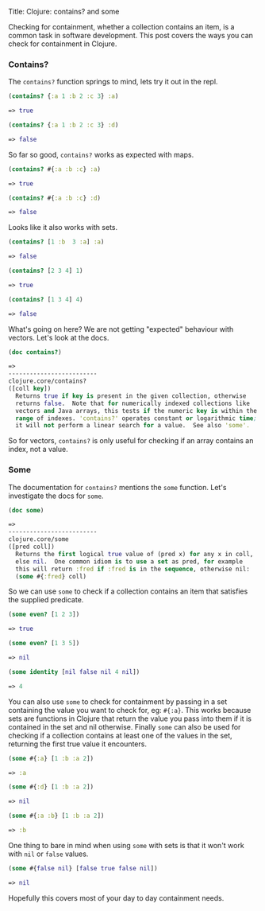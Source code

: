 Title: Clojure: contains? and some

Checking for containment, whether a collection contains an item, is a common task in software development. This post covers the ways you can check for containment in Clojure.

### Contains?

The `contains?` function springs to mind, lets try it out in the repl.

```clojure
(contains? {:a 1 :b 2 :c 3} :a)

=> true

(contains? {:a 1 :b 2 :c 3} :d)

=> false
```

So far so good, `contains?` works as expected with maps.

```clojure
(contains? #{:a :b :c} :a)

=> true

(contains? #{:a :b :c} :d)

=> false
```

Looks like it also works with sets.

```clojure
(contains? [1 :b  3 :a] :a)

=> false

(contains? [2 3 4] 1)

=> true

(contains? [1 3 4] 4)

=> false
```

What's going on here? We are not getting "expected" behaviour with vectors. Let's look at the docs.

```clojure
(doc contains?)

=>
-------------------------
clojure.core/contains?
([coll key])
  Returns true if key is present in the given collection, otherwise
  returns false.  Note that for numerically indexed collections like
  vectors and Java arrays, this tests if the numeric key is within the
  range of indexes. 'contains?' operates constant or logarithmic time;
  it will not perform a linear search for a value.  See also 'some'.
```

So for vectors, `contains?` is only useful for checking if an array contains an index, not a value.

### Some

The documentation for `contains?` mentions the `some` function. Let's investigate the docs for `some`.

```clojure
(doc some)

=>
-------------------------
clojure.core/some
([pred coll])
  Returns the first logical true value of (pred x) for any x in coll,
  else nil.  One common idiom is to use a set as pred, for example
  this will return :fred if :fred is in the sequence, otherwise nil:
  (some #{:fred} coll)
```

So we can use `some` to check if a collection contains an item that satisfies the supplied predicate.

```clojure
(some even? [1 2 3])

=> true

(some even? [1 3 5])

=> nil

(some identity [nil false nil 4 nil])

=> 4
```

You can also use `some` to check for containment by passing in a set containing the value you want to check for, eg: `#{:a}`. This works because sets are functions in Clojure that return the value you pass into them if it is contained in the set and nil otherwise. Finally `some` can also be used for checking if a collection contains at least one of the values in the set, returning the first true value it encounters.

```clojure
(some #{:a} [1 :b :a 2])

=> :a

(some #{:d} [1 :b :a 2])

=> nil

(some #{:a :b} [1 :b :a 2])

=> :b
```

One thing to bare in mind when using `some` with sets is that it won't work with `nil` or `false` values.

```clojure
(some #{false nil} [false true false nil])

=> nil
```

Hopefully this covers most of your day to day containment needs.

